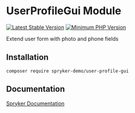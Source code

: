 # UserProfileGui Module
[![Latest Stable Version](https://poser.pugx.org/spryker-demo/user-profile-gui/v/stable.svg)](https://packagist.org/packages/spryker-demo/user-profile-gui)
[![Minimum PHP Version](https://img.shields.io/badge/php-%3E%3D%207.4-8892BF.svg)](https://php.net/)

Extend user form with photo and phone fields

## Installation

```
composer require spryker-demo/user-profile-gui
```

## Documentation

[Spryker Documentation](https://academy.spryker.com/developing_with_spryker/module_guide/modules.html)
